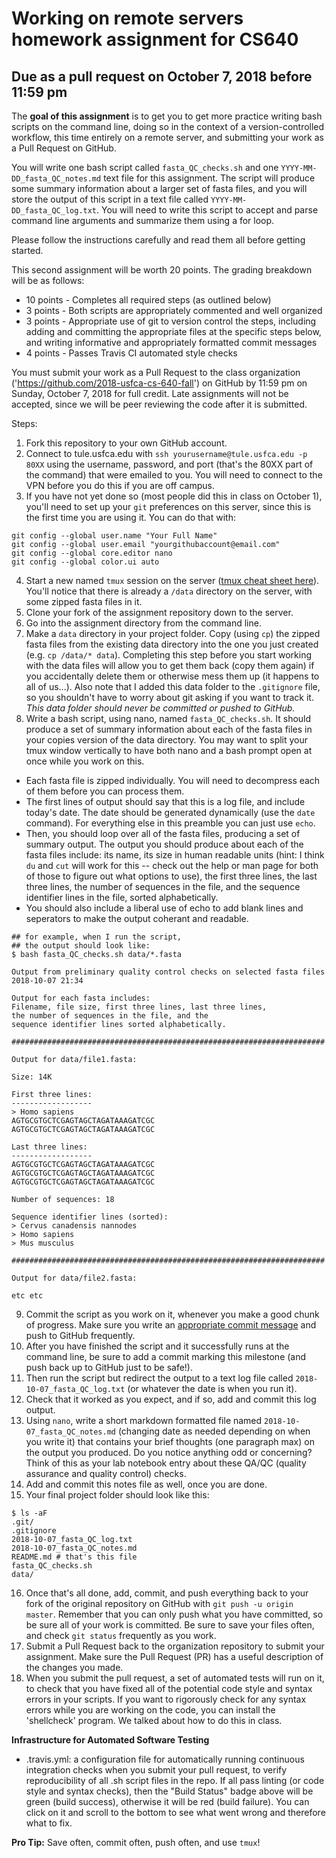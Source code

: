 # Working on remote servers homework assignment for CS640
## Due as a pull request on October 7, 2018 before 11:59 pm

The **goal of this assignment** is to get you to get more practice writing bash scripts on the command line, doing so in the context of a version-controlled workflow, this time entirely on a remote server, and submitting your work as a Pull Request on GitHub.

You will write one bash script called `fasta_QC_checks.sh` and one `YYYY-MM-DD_fasta_QC_notes.md` text file for this assignment. The script will produce some summary information about a larger set of fasta files, and you will store the output of this script in a text file called `YYYY-MM-DD_fasta_QC_log.txt`. You will need to write this script to accept and parse command line arguments and summarize them using a for loop.

Please follow the instructions carefully and read them all before getting started.

This second assignment will be worth 20 points. The grading breakdown will be as follows:

* 10 points - Completes all required steps (as outlined below)
* 3 points - Both scripts are appropriately commented and well organized
* 3 points - Appropriate use of git to version control the steps, including adding and committing the appropriate files at the specific steps below, and writing informative and appropriately formatted commit messages
* 4 points - Passes Travis CI automated style checks

You must submit your work as a Pull Request to the class organization ('https://github.com/2018-usfca-cs-640-fall') on GitHub by 11:59 pm on Sunday, October 7, 2018 for full credit. Late assignments will not be accepted, since we will be peer reviewing the code after it is submitted.

Steps:

1. Fork this repository to your own GitHub account.
2. Connect to tule.usfca.edu with `ssh yourusername@tule.usfca.edu -p 80XX` using the username, password, and port (that's the 80XX part of the command) that were emailed to you. You will need to connect to the VPN before you do this if you are off campus.
3. If you have not yet done so (most people did this in class on October 1), you'll need to set up your `git` preferences on this server, since this is the first time you are using it. You can do that with:

```
git config --global user.name "Your Full Name"
git config --global user.email "yourgithubaccount@email.com"
git config --global core.editor nano
git config --global color.ui auto
```

4. Start a new named `tmux` session on the server ([tmux cheat sheet here](https://gist.github.com/MohamedAlaa/2961058)). You'll notice that there is already a `/data` directory on the server, with some zipped fasta files in it.
5. Clone your fork of the assignment repository down to the server.
6. Go into the assignment directory from the command line.
7. Make a `data` directory in your project folder. Copy (using `cp`) the zipped fasta files from the existing data directory into the one you just created (e.g. `cp /data/* data`). Completing this step before you start working with the data files will allow you to get them back (copy them again) if you accidentally delete them or otherwise mess them up (it happens to all of us...). Also note that I added this data folder to the `.gitignore` file, so you shouldn't have to worry about git asking if you want to track it. *This data folder should never be committed or pushed to GitHub.*
8. Write a bash script, using nano, named `fasta_QC_checks.sh`. It should produce a set of summary information about each of the fasta files in your copies version of the data directory. You may want to split your tmux window vertically to have both nano and a bash prompt open at once while you work on this.
  * Each fasta file is zipped individually. You will need to decompress each of them before you can process them.
  * The first lines of output should say that this is a log file, and include today's date. The date should be generated dynamically (use the `date` command). For everything else in this preamble you can just use `echo`.
  * Then, you should loop over all of the fasta files, producing a set of summary output. The output you should produce about each of the fasta files include: its name, its size in human readable units (hint: I think `du` and `cut` will work for this -- check out the help or man page for both of those to figure out what options to use), the first three lines, the last three lines, the number of sequences in the file, and the sequence identifier lines in the file, sorted alphabetically.
  * You should also include a liberal use of echo to add blank lines and seperators to make the output coherant and readable.

```
## for example, when I run the script,
## the output should look like:
$ bash fasta_QC_checks.sh data/*.fasta

Output from preliminary quality control checks on selected fasta files
2018-10-07 21:34

Output for each fasta includes:
Filename, file size, first three lines, last three lines,
the number of sequences in the file, and the
sequence identifier lines sorted alphabetically.

######################################################################

Output for data/file1.fasta:

Size: 14K

First three lines:
------------------
> Homo sapiens
AGTGCGTGCTCGAGTAGCTAGATAAAGATCGC
AGTGCGTGCTCGAGTAGCTAGATAAAGATCGC

Last three lines:
------------------
AGTGCGTGCTCGAGTAGCTAGATAAAGATCGC
AGTGCGTGCTCGAGTAGCTAGATAAAGATCGC
AGTGCGTGCTCGAGTAGCTAGATAAAGATCGC

Number of sequences: 18

Sequence identifier lines (sorted):
> Cervus canadensis nannodes
> Homo sapiens
> Mus musculus

######################################################################

Output for data/file2.fasta:

etc etc

```

9. Commit the script as you work on it, whenever you make a good chunk of progress. Make sure you write an [appropriate commit message](https://chris.beams.io/posts/git-commit/) and push to GitHub frequently.
10. After you have finished the script and it successfully runs at the command line, be sure to add a commit marking this milestone (and push back up to GitHub just to be safe!).
11. Then run the script but redirect the output to a text log file called `2018-10-07_fasta_QC_log.txt` (or whatever the date is when you run it).
12. Check that it worked as you expect, and if so, add and commit this log output.
13. Using `nano`, write a short markdown formatted file named `2018-10-07_fasta_QC_notes.md` (changing date as needed depending on when you write it) that contains your brief thoughts (one paragraph max) on the output you produced. Do you notice anything odd or concerning? Think of this as your lab notebook entry about these QA/QC (quality assurance and quality control) checks.
14. Add and commit this notes file as well, once you are done.
15. Your final project folder should look like this:

```
$ ls -aF
.git/
.gitignore
2018-10-07_fasta_QC_log.txt
2018-10-07_fasta_QC_notes.md
README.md # that's this file
fasta_QC_checks.sh
data/
```

16. Once that's all done, add, commit, and push everything back to your fork of the original repository on GitHub with `git push -u origin master`. Remember that you can only push what you have committed, so be sure all of your work is committed. Be sure to save your files often, and check `git status` frequently as you work.
17. Submit a Pull Request back to the organization repository to submit your assignment. Make sure the Pull Request (PR) has a useful description of the changes you made.
18. When you submit the pull request, a set of automated tests will run on it, to check that you have fixed all of the potential code style and syntax errors in your scripts. If you want to rigorously check for any syntax errors while you are working on the code, you can install the 'shellcheck' program. We talked about how to do this in class.

**Infrastructure for Automated Software Testing**

* .travis.yml: a configuration file for automatically running continuous integration checks when you submit your pull request, to verify reproducibility of all .sh script files in the repo. If all pass linting (or code style and syntax checks), then the "Build Status" badge above will be green (build success), otherwise it will be red (build failure). You can click on it and scroll to the bottom to see what went wrong and therefore what to fix.

**Pro Tip:** Save often, commit often, push often, and use `tmux`!
